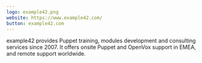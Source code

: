 ```yaml
---
logo: example42.png
website: https://www.example42.com/
button: example42.com
---
```

example42 provides Puppet training, modules development and consulting services since 2007.
It offers onsite Puppet and OpenVox support in EMEA, and remote support worldwide.